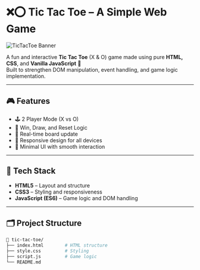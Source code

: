 # ❌⭕ Tic Tac Toe – A Simple Web Game

![TicTacToe Banner](https://upload.wikimedia.org/wikipedia/commons/3/32/TicTacToe-New-Game.gif)

A fun and interactive **Tic Tac Toe** (X & O) game made using pure **HTML, CSS**, and **Vanilla JavaScript** 🎯  
Built to strengthen DOM manipulation, event handling, and game logic implementation.

---

## 🎮 Features

- 🕹️ 2 Player Mode (X vs O)
- 🎯 Win, Draw, and Reset Logic
- 🔄 Real-time board update
- 📱 Responsive design for all devices
- 🌈 Minimal UI with smooth interaction

---

## 🔧 Tech Stack

- **HTML5** – Layout and structure
- **CSS3** – Styling and responsiveness
- **JavaScript (ES6)** – Game logic and DOM handling

---

## 🗂️ Project Structure

```bash
📁 tic-tac-toe/
├── index.html        # HTML structure
├── style.css         # Styling
├── script.js         # Game logic
└── README.md
